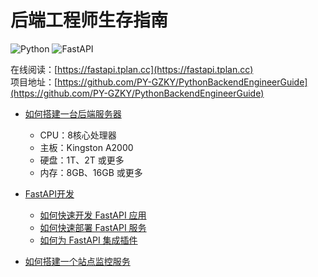 # 后端工程师生存指南

![Python](https://img.shields.io/badge/Python-3.9+-blue)
![FastAPI](https://img.shields.io/badge/FastAPI-latest-green)

在线阅读：[https://fastapi.tplan.cc](https://fastapi.tplan.cc)   
项目地址：[https://github.com/PY-GZKY/PythonBackendEngineerGuide](https://github.com/PY-GZKY/PythonBackendEngineerGuide)

* [如何搭建一台后端服务器](how-to-configure-server.md)
    * CPU：8核心处理器
    * 主板：Kingston A2000
    * 硬盘：1T、2T 或更多
    * 内存：8GB、16GB 或更多

* [FastAPI开发](how-to-quickly-develop-fastapi-application.md)
    * [如何快速开发 FastAPI 应用](how-to-quickly-develop-fastapi-application.md)
    * [如何快速部署 FastAPI 服务](how-to-deploy-fastapi-services.md)
    * [如何为 FastAPI 集成插件](how-to-integrate-plugins.md)

* [如何搭建一个站点监控服务](how-to-build-site-monitoring-service.md)